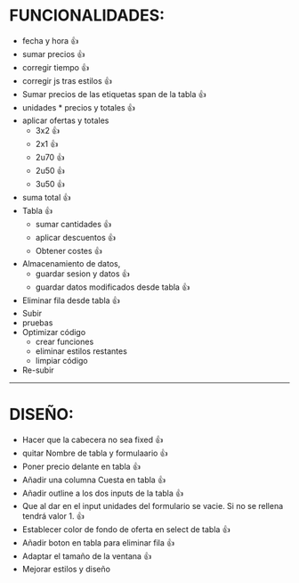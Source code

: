 # FUNCIONALIDADES:
- fecha y hora 👍
- sumar precios 👍
- corregir tiempo 👍
- corregir js tras estilos 👍
- Sumar precios de las etiquetas span de la tabla 👍
- unidades * precios y totales 👍
- aplicar ofertas y totales
    - 3x2 👍
    - 2x1 👍
    - 2u70 👍
    - 2u50 👍
    - 3u50 👍
- suma total 👍
- Tabla 👍
    - sumar cantidades 👍
    - aplicar descuentos 👍
    - Obtener costes 👍
- Almacenamiento de datos,
    - guardar sesion y datos 👍
    - guardar datos modificados desde tabla 👍
- Eliminar fila desde tabla 👍
- Subir
- pruebas
- Optimizar código
    - crear funciones
    - eliminar estilos restantes
    - limpiar código
- Re-subir


-----------------
# DISEÑO:
- Hacer que la cabecera no sea fixed 👍
- quitar Nombre de tabla y formulaario 👍
- Poner precio delante en tabla 👍
- Añadir una columna Cuesta en tabla 👍
- Añadir outline a los dos inputs de la tabla 👍
- Que al dar en el input unidades del formulario se vacie. Si no se rellena tendrá valor 1. 👍
- Establecer color de fondo de oferta en select de tabla 👍
- Añadir boton en tabla para eliminar fila  👍
- Adaptar el tamaño de la ventana  👍
- Mejorar estilos y diseño